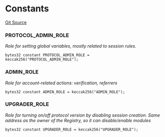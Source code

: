 # Constants
[Git Source](https://github.com/Engage-Protocol/engage-protocol/blob/c5ee1562bd13fd9b4ca0d2484df6aceaf0760cfb/src/Roles.sol)

### PROTOCOL_ADMIN_ROLE
*Role for setting global variables, mostly related to session rules.*


```solidity
bytes32 constant PROTOCOL_ADMIN_ROLE = keccak256("PROTOCOL_ADMIN_ROLE");
```

### ADMIN_ROLE
*Role for account-related actions: verification, referrers*


```solidity
bytes32 constant ADMIN_ROLE = keccak256("ADMIN_ROLE");
```

### UPGRADER_ROLE
*Role for turning on/off protocol version by disabling session creation. Same address as the owner of the Registry, so it can disable/enable modules*


```solidity
bytes32 constant UPGRADER_ROLE = keccak256("UPGRADER_ROLE");
```

